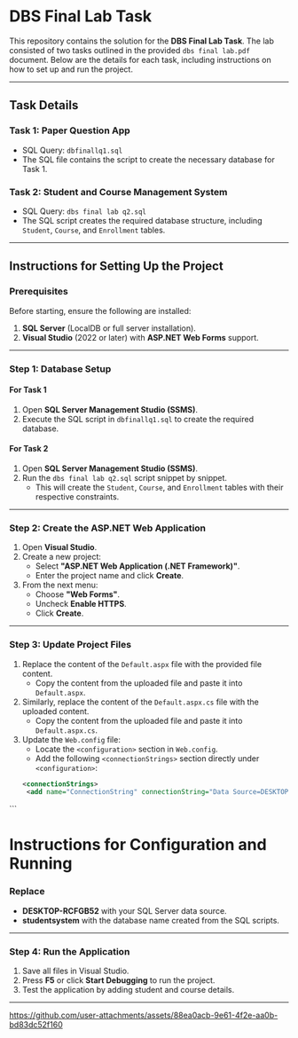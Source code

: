 # DBS Final Lab Task  

This repository contains the solution for the **DBS Final Lab Task**. The lab consisted of two tasks outlined in the provided `dbs final lab.pdf` document. Below are the details for each task, including instructions on how to set up and run the project.  

---

## Task Details  

### **Task 1: Paper Question App**  
- SQL Query: `dbfinallq1.sql`  
- The SQL file contains the script to create the necessary database for Task 1.  

### **Task 2: Student and Course Management System**  
- SQL Query: `dbs final lab q2.sql`  
- The SQL script creates the required database structure, including `Student`, `Course`, and `Enrollment` tables.

---

## Instructions for Setting Up the Project  

### Prerequisites  
Before starting, ensure the following are installed:  
1. **SQL Server** (LocalDB or full server installation).  
2. **Visual Studio** (2022 or later) with **ASP.NET Web Forms** support.  

---

### Step 1: Database Setup  

#### For Task 1  
1. Open **SQL Server Management Studio (SSMS)**.  
2. Execute the SQL script in `dbfinallq1.sql` to create the required database.  

#### For Task 2  
1. Open **SQL Server Management Studio (SSMS)**.  
2. Run the `dbs final lab q2.sql` script snippet by snippet.  
   - This will create the `Student`, `Course`, and `Enrollment` tables with their respective constraints.  

---

### Step 2: Create the ASP.NET Web Application  

1. Open **Visual Studio**.  
2. Create a new project:  
   - Select **"ASP.NET Web Application (.NET Framework)"**.  
   - Enter the project name and click **Create**.  
3. From the next menu:  
   - Choose **"Web Forms"**.  
   - Uncheck **Enable HTTPS**.  
   - Click **Create**.  

---

### Step 3: Update Project Files  

1. Replace the content of the `Default.aspx` file with the provided file content.  
   - Copy the content from the uploaded file and paste it into `Default.aspx`.  
2. Similarly, replace the content of the `Default.aspx.cs` file with the uploaded content.  
   - Copy the content from the uploaded file and paste it into `Default.aspx.cs`.  
3. Update the `Web.config` file:  
   - Locate the `<configuration>` section in `Web.config`.  
   - Add the following `<connectionStrings>` section directly under `<configuration>`:  
   ```xml
   <connectionStrings>
	<add name="ConnectionString" connectionString="Data Source=DESKTOP-RCFGB52; Initial Catalog=studentsystem; Integrated Security=True;" providerName="System.Data.SqlClient"/>
</connectionStrings>
   ```
   
# Instructions for Configuration and Running  

### Replace  
- **DESKTOP-RCFGB52** with your SQL Server data source.  
- **studentsystem** with the database name created from the SQL scripts.  

---

### Step 4: Run the Application  

1. Save all files in Visual Studio.  
2. Press **F5** or click **Start Debugging** to run the project.  
3. Test the application by adding student and course details.  

---


https://github.com/user-attachments/assets/88ea0acb-9e61-4f2e-aa0b-bd83dc52f160

